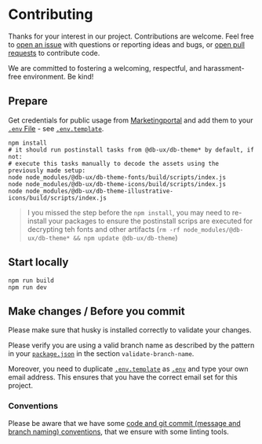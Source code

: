 # Contributing

Thanks for your interest in our project. Contributions are welcome. Feel free to [open an issue](https://github.com/db-ux-design-system/core-web/issues/new) with questions or reporting ideas and bugs, or [open pull requests](https://github.com/db-ux-design-system/core-web/compare) to contribute code.

We are committed to fostering a welcoming, respectful, and harassment-free environment. Be kind!

## Prepare

Get credentials for public usage from [Marketingportal](https://marketingportal.extranet.deutschebahn.com/marketingportal/Design-Anwendungen/db-ux-design-system/resources/db-theme) and add them to your [`.env` File](./.env) - see [`.env.template`](./.env.template).

```shell
npm install
# it should run postinstall tasks from @db-ux/db-theme* by default, if not:
# execute this tasks manually to decode the assets using the previously made setup:
node node_modules/@db-ux/db-theme-fonts/build/scripts/index.js
node node_modules/@db-ux/db-theme-icons/build/scripts/index.js
node node_modules/@db-ux/db-theme-illustrative-icons/build/scripts/index.js
```

> I you missed the step before the `npm install`, you may need to re-install your packages to ensure the postinstall scrips are executed for decrypting teh fonts and other artifacts (`rm -rf node_modules/@db-ux/db-theme* && npm update @db-ux/db-theme`)

## Start locally

```shell
npm run build
npm run dev
```

## Make changes / Before you commit

Please make sure that husky is installed correctly to validate your changes.

Please verify you are using a valid branch name as described by the pattern in your [`package.json`](./package.json) in the section `validate-branch-name`.

Moreover, you need to duplicate [`.env.template`](./.env.template) as [`.env`](./.env) and type your own email address. This ensures that you have the correct email set for this project.

### Conventions

Please be aware that we have some [code and git commit (message and branch naming) conventions](docs/conventions.md), that we ensure with some linting tools.
